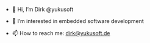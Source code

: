 - 👋 Hi, I’m Dirk @yukusoft
- 👀 I’m interested in embedded software development

- 📫 How to reach me: dirk@yukusoft.de

<!---
yukusoft/yukusoft is a ✨ special ✨ repository because its `README.md` (this file) appears on your GitHub profile.
You can click the Preview link to take a look at your changes.
--->
